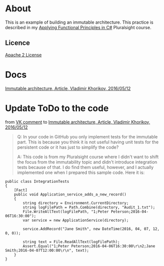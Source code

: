 About
=====================

This is an example of building an immutable architecture. This practice is described in my [Applying Functional Principles in C#][L1] Pluralsight course.

Licence
--------------
[Apache 2 License][L2]


Docs
=====================
[Immutable architecture, Article, Vladimir Khorikov, 2016/05/12]


Update ToDo to the code
=====================
from  [VK comment] to [Immutable architecture, Article, Vladimir Khorikov, 2016/05/12]

> Q:
> In your code in GitHub you only implement tests for the immutable part. This is because you think it is not useful having unit tests for the persistent code or it has just to simplify the code?
> 
> A:
> This code is from my Pluralsight course where I didn't want to shift the focus from the immutability topic and didn't introduce integration tests because of that. I do find them useful, however, and I actually implemented one when I prepared this sample code. Here it is:

```
public class IntegrationTests
{
    [Fact]
    public void Application_service_adds_a_new_record()
    {
        string directory = Environment.CurrentDirectory;
        string logFilePath = Path.Combine(directory, "Audit_1.txt");
        File.WriteAllText(logFilePath, "1;Peter Peterson;2016-04-06T16:30:00");
        var service = new ApplicationService(directory);

        service.AddRecord("Jane Smith", new DateTime(2016, 04, 07, 12, 0, 0));

        string text = File.ReadAllText(logFilePath);
        Assert.Equal("1;Peter Peterson;2016-04-06T16:30:00\r\n2;Jane Smith;2016-04-07T12:00:00\r\n", text);
    }
}
```

  [Immutable architecture, Article, Vladimir Khorikov, 2016/05/12]: <http://enterprisecraftsmanship.com/2016/05/12/immutable-architecture/>
  [L1]: http://pluralsight.com/courses/csharp-applying-functional-principles
  [L2]: http://www.apache.org/licenses/LICENSE-2.0
  [L4]: src/DatabaseUpgradeTool/App.config
  [L5]: src/DatabaseUpgradeTool/Migrations
  [VK comment]: <http://disq.us/p/18xjnd6>
